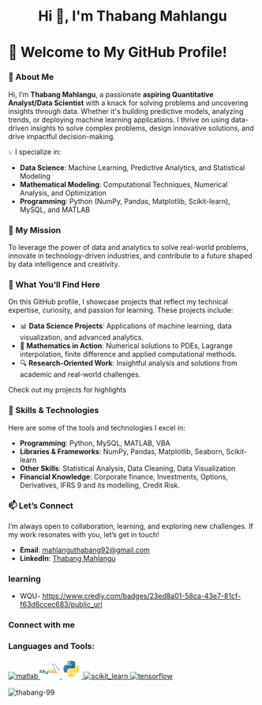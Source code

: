 <h1 align="center">Hi 👋, I'm Thabang Mahlangu</h1>



# 👋 Welcome to My GitHub Profile!  

### 🚀 About Me  
Hi, I’m **Thabang Mahlangu**, a passionate **aspiring Quantitative Analyst/Data Scientist** with a knack for solving problems and uncovering insights through data. Whether it's building predictive models, analyzing trends, or deploying machine learning applications. I thrive on using data-driven insights to solve complex problems, design innovative solutions, and drive impactful decision-making.  

💡 I specialize in:  
- **Data Science**: Machine Learning, Predictive Analytics, and Statistical Modeling  
- **Mathematical Modeling**: Computational Techniques, Numerical Analysis, and Optimization  
- **Programming**: Python (NumPy, Pandas, Matplotlib, Scikit-learn), MySQL, and MATLAB  

### 🎯 My Mission  
To leverage the power of data and analytics to solve real-world problems, innovate in technology-driven industries, and contribute to a future shaped by data intelligence and creativity.  

### 📂 What You’ll Find Here  
On this GitHub profile, I showcase projects that reflect my technical expertise, curiosity, and passion for learning. These projects include:  
- 📊 **Data Science Projects**: Applications of machine learning, data visualization, and advanced analytics.  
- 🧮 **Mathematics in Action**: Numerical solutions to PDEs, Lagrange interpolation, finite difference and applied computational methods.  
- 🔍 **Research-Oriented Work**: Insightful analysis and solutions from academic and real-world challenges.  

Check out my projects for highlights 

### 🌟 Skills & Technologies  
Here are some of the tools and technologies I excel in:  
- **Programming**: Python, MySQL, MATLAB, VBA 
- **Libraries & Frameworks**: NumPy, Pandas, Matplotlib, Seaborn, Scikit-learn  
- **Other Skills**: Statistical Analysis, Data Cleaning, Data Visualization
- **Financial Knowledge**: Corporate finance, Investments, Options, Derivatives, IFRS 9 and its modelling, Credit Risk. 

### 📫 Let’s Connect  
I’m always open to collaboration, learning, and exploring new challenges. If my work resonates with you, let’s get in touch!  
- **Email**: [mahlanguthabang92@gmail.com](mailto:mahlanguthabang92@gmail.com)  
- **LinkedIn**: [Thabang Mahlangu](www.linkedin.com/in/thabang-mahlangu-08475121a) 


### learning
- WQU- https://www.credly.com/badges/23ed8a01-58ca-43e7-81cf-f63d6ccec683/public_url






<h3 align="left">Connect with me</h3>
<p align="left">
</p>

<h3 align="left">Languages and Tools:</h3>
<p align="left"> <a href="https://www.mathworks.com/" target="_blank" rel="noreferrer"> <img src="https://upload.wikimedia.org/wikipedia/commons/2/21/Matlab_Logo.png" alt="matlab" width="40" height="40"/> </a> <a href="https://www.mysql.com/" target="_blank" rel="noreferrer"> <img src="https://raw.githubusercontent.com/devicons/devicon/master/icons/mysql/mysql-original-wordmark.svg" alt="mysql" width="40" height="40"/> </a> <a href="https://www.python.org" target="_blank" rel="noreferrer"> <img src="https://raw.githubusercontent.com/devicons/devicon/master/icons/python/python-original.svg" alt="python" width="40" height="40"/> </a> <a href="https://scikit-learn.org/" target="_blank" rel="noreferrer"> <img src="https://upload.wikimedia.org/wikipedia/commons/0/05/Scikit_learn_logo_small.svg" alt="scikit_learn" width="40" height="40"/> </a> <a href="https://www.tensorflow.org" target="_blank" rel="noreferrer"> <img src="https://www.vectorlogo.zone/logos/tensorflow/tensorflow-icon.svg" alt="tensorflow" width="40" height="40"/> </a> </p>

<p><img align="center" src="https://github-readme-stats.vercel.app/api/top-langs?username=thabang-99&show_icons=true&locale=en&layout=compact" alt="thabang-99" /></p>
